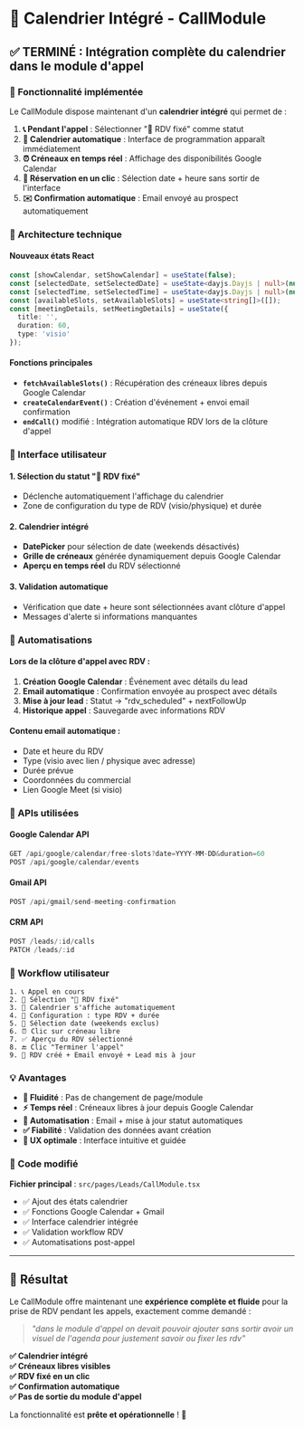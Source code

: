 # 📅 Calendrier Intégré - CallModule

## ✅ TERMINÉ : Intégration complète du calendrier dans le module d'appel

### 🎯 Fonctionnalité implémentée

Le CallModule dispose maintenant d'un **calendrier intégré** qui permet de :

1. **📞 Pendant l'appel** : Sélectionner "📅 RDV fixé" comme statut
2. **📅 Calendrier automatique** : Interface de programmation apparaît immédiatement
3. **⏰ Créneaux en temps réel** : Affichage des disponibilités Google Calendar
4. **🎯 Réservation en un clic** : Sélection date + heure sans sortir de l'interface
5. **✉️ Confirmation automatique** : Email envoyé au prospect automatiquement

### 🔧 Architecture technique

#### Nouveaux états React
```typescript
const [showCalendar, setShowCalendar] = useState(false);
const [selectedDate, setSelectedDate] = useState<dayjs.Dayjs | null>(null);
const [selectedTime, setSelectedTime] = useState<dayjs.Dayjs | null>(null);
const [availableSlots, setAvailableSlots] = useState<string[]>([]);
const [meetingDetails, setMeetingDetails] = useState({
  title: '',
  duration: 60,
  type: 'visio'
});
```

#### Fonctions principales
- **`fetchAvailableSlots()`** : Récupération des créneaux libres depuis Google Calendar
- **`createCalendarEvent()`** : Création d'événement + envoi email confirmation  
- **`endCall()`** modifié : Intégration automatique RDV lors de la clôture d'appel

### 🎨 Interface utilisateur

#### 1. Sélection du statut "📅 RDV fixé"
- Déclenche automatiquement l'affichage du calendrier
- Zone de configuration du type de RDV (visio/physique) et durée

#### 2. Calendrier intégré
- **DatePicker** pour sélection de date (weekends désactivés)
- **Grille de créneaux** générée dynamiquement depuis Google Calendar
- **Aperçu en temps réel** du RDV sélectionné

#### 3. Validation automatique
- Vérification que date + heure sont sélectionnées avant clôture d'appel
- Messages d'alerte si informations manquantes

### 📧 Automatisations

#### Lors de la clôture d'appel avec RDV :
1. **Création Google Calendar** : Événement avec détails du lead
2. **Email automatique** : Confirmation envoyée au prospect avec détails
3. **Mise à jour lead** : Statut → "rdv_scheduled" + nextFollowUp
4. **Historique appel** : Sauvegarde avec informations RDV

#### Contenu email automatique :
- Date et heure du RDV
- Type (visio avec lien / physique avec adresse)  
- Durée prévue
- Coordonnées du commercial
- Lien Google Meet (si visio)

### 🔌 APIs utilisées

#### Google Calendar API
```typescript
GET /api/google/calendar/free-slots?date=YYYY-MM-DD&duration=60
POST /api/google/calendar/events
```

#### Gmail API  
```typescript
POST /api/gmail/send-meeting-confirmation
```

#### CRM API
```typescript
POST /leads/:id/calls
PATCH /leads/:id
```

### 🎯 Workflow utilisateur

```
1. 📞 Appel en cours
2. 🎯 Sélection "📅 RDV fixé" 
3. 📅 Calendrier s'affiche automatiquement
4. 📍 Configuration : type RDV + durée
5. 📅 Sélection date (weekends exclus)
6. ⏰ Clic sur créneau libre
7. ✅ Aperçu du RDV sélectionné
8. 🔚 Clic "Terminer l'appel"
9. 🎉 RDV créé + Email envoyé + Lead mis à jour
```

### 💡 Avantages

- **🚀 Fluidité** : Pas de changement de page/module
- **⚡ Temps réel** : Créneaux libres à jour depuis Google Calendar  
- **🤖 Automatisation** : Email + mise à jour statut automatiques
- **✅ Fiabilité** : Validation des données avant création
- **📱 UX optimale** : Interface intuitive et guidée

### 🔧 Code modifié

**Fichier principal** : `src/pages/Leads/CallModule.tsx`
- ✅ Ajout des états calendrier
- ✅ Fonctions Google Calendar + Gmail
- ✅ Interface calendrier intégrée  
- ✅ Validation workflow RDV
- ✅ Automatisations post-appel

---

## 🎉 Résultat

Le CallModule offre maintenant une **expérience complète et fluide** pour la prise de RDV pendant les appels, exactement comme demandé :

> *"dans le module d'appel on devait pouvoir ajouter sans sortir avoir un visuel de l'agenda pour justement savoir ou fixer les rdv"*

**✅ Calendrier intégré**  
**✅ Créneaux libres visibles**  
**✅ RDV fixé en un clic**  
**✅ Confirmation automatique**  
**✅ Pas de sortie du module d'appel**

La fonctionnalité est **prête et opérationnelle** ! 🚀
